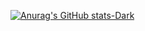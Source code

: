 [![Anurag's GitHub stats-Dark](https://github-readme-stats.vercel.app/api?username=MASON-SEA&show_icons=true&theme=dark#gh-dark-mode-only)](https://github.com/anuraghazra/github-readme-stats#gh-dark-mode-only)
<!-- [![Anurag's GitHub stats-Light](https://github-readme-stats.vercel.app/api?username=MASON-SEA&show_icons=true&theme=default#gh-light-mode-only)](https://github.com/anuraghazra/github-readme-stats#gh-light-mode-only) -->
